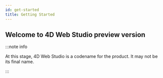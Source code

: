 ```yaml
---
id: get-started
title: Getting Started
---
```


## Welcome to 4D Web Studio preview version

:::note info

 At this stage, 4D Web Studio is a codename for the product. It may not be its final name.

:::

